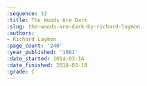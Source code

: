 ```yaml
---
:sequence: 12
:title: The Woods Are Dark
:slug: the-woods-are-dark-by-richard-laymon
:authors:
- Richard Laymon
:page_count: '240'
:year_published: '1981'
:date_started: 2014-03-14
:date_finished: 2014-03-18
:grade: C
---
```

